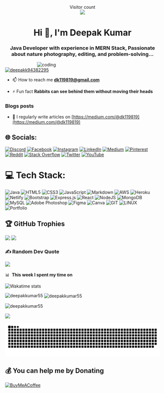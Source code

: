 <!-- ![logo](https://github.com/deepakkumar55/deepakkumar55/blob/main/DeepakKumar.jpg)   -->

<p align="center">
  Visitor count<br>    
  <img src="https://profile-counter.glitch.me/deepakkumar55/count.svg" />
</p>
<h1 align="center">Hi 👋, I'm Deepak Kumar</h1> 
<h3 align="center">Java Developer with experience in MERN Stack, Passionate about nature photography, editing, and problem-solving...</h3>
   
<img align="right" alt="coding" width="400" src="https://i.pinimg.com/originals/54/e3/7d/54e37d8074ebcde1d96c77d7b2a7f310.gif">  

 
<p align="left"> <a href="https://twitter.com/deepakk94382295" target="blank"><img src="https://img.shields.io/twitter/follow/deepakk94382295?logo=twitter&style=for-the-badge" alt="deepakk94382295" /></a> </p>
   

- 📫 How to reach me **dk119819@gmail.com** 
 
- ⚡ Fun fact **Rabbits can see behind them without moving their heads**

### Blogs posts

<!-- BLOG-POST-LIST:START -->

- 📝 I regularly write articles on [https://medium.com/@dk119819](https://medium.com/@dk119819)
<!-- BLOG-POST-LIST:END -->

## 🌐 Socials:

[![Discord](https://img.shields.io/badge/Discord-%237289DA.svg?logo=discord&logoColor=white)](https://discord.gg/raajaryan) 
[![Facebook](https://img.shields.io/badge/Facebook-%231877F2.svg?logo=Facebook&logoColor=white)](https://facebook.com/Raajaryan01)
[![Instagram](https://img.shields.io/badge/Instagram-%23E4405F.svg?logo=Instagram&logoColor=white)](https://instagram.com/_raaj__aryan) 
[![LinkedIn](https://img.shields.io/badge/LinkedIn-%230077B5.svg?logo=linkedin&logoColor=white)](https://linkedin.com/in/raajaryan) 
[![Medium](https://img.shields.io/badge/Medium-12100E?logo=medium&logoColor=white)](https://medium.com/@dk119819) 
[![Pinterest](https://img.shields.io/badge/Pinterest-%23E60023.svg?logo=Pinterest&logoColor=white)](https://pinterest.com/dk119819) 
[![Reddit](https://img.shields.io/badge/Reddit-%23FF4500.svg?logo=Reddit&logoColor=white)](https://reddit.com/user/raajaryan01) 
[![Stack Overflow](https://img.shields.io/badge/-Stackoverflow-FE7A16?logo=stack-overflow&logoColor=white)](https://stackoverflow.com/users/19696775/deepak-kumar) 
[![Twitter](https://img.shields.io/badge/Twitter-%231DA1F2.svg?logo=Twitter&logoColor=white)](https://twitter.com/deepakk94382295) 
[![YouTube](https://img.shields.io/badge/YouTube-%23FF0000.svg?logo=YouTube&logoColor=white)](https://youtube.com/@code-monster) 


# 💻 Tech Stack:

![Java](https://img.shields.io/badge/java-%23ED8B00.svg?style=flat&logo=java&logoColor=white) ![HTML5](https://img.shields.io/badge/html5-%23E34F26.svg?style=flat&logo=html5&logoColor=white) ![CSS3](https://img.shields.io/badge/css3-%231572B6.svg?style=flat&logo=css3&logoColor=white) ![JavaScript](https://img.shields.io/badge/javascript-%23323330.svg?style=flat&logo=javascript&logoColor=%23F7DF1E) ![Markdown](https://img.shields.io/badge/markdown-%23000000.svg?style=flat&logo=markdown&logoColor=white) ![AWS](https://img.shields.io/badge/AWS-%23FF9900.svg?style=flat&logo=amazon-aws&logoColor=white) ![Heroku](https://img.shields.io/badge/heroku-%23430098.svg?style=flat&logo=heroku&logoColor=white) ![Netlify](https://img.shields.io/badge/netlify-%23000000.svg?style=flat&logo=netlify&logoColor=#00C7B7) ![Bootstrap](https://img.shields.io/badge/bootstrap-%23563D7C.svg?style=flat&logo=bootstrap&logoColor=white) ![Express.js](https://img.shields.io/badge/express.js-%23404d59.svg?style=flat&logo=express&logoColor=%2361DAFB) ![React](https://img.shields.io/badge/react-%2320232a.svg?style=flat&logo=react&logoColor=%2361DAFB) ![NodeJS](https://img.shields.io/badge/node.js-6DA55F?style=flat&logo=node.js&logoColor=white) ![MongoDB](https://img.shields.io/badge/MongoDB-%234ea94b.svg?style=flat&logo=mongodb&logoColor=white) ![MySQL](https://img.shields.io/badge/mysql-%2300f.svg?style=flat&logo=mysql&logoColor=white) ![Adobe Photoshop](https://img.shields.io/badge/adobephotoshop-%2331A8FF.svg?style=flat&logo=adobephotoshop&logoColor=white) ![Figma](https://img.shields.io/badge/figma-%23F24E1E.svg?style=flat&logo=figma&logoColor=white) ![Canva](https://img.shields.io/badge/Canva-%2300C4CC.svg?style=flat&logo=Canva&logoColor=white) ![GIT](https://img.shields.io/badge/Git-fc6d26?style=flat&logo=git&logoColor=white) ![LINUX](https://img.shields.io/badge/Linux-FCC624?style=flat&logo=linux&logoColor=black) ![Portfolio](https://img.shields.io/badge/Portfolio-%23000000.svg?style=flat&logo=firefox&logoColor=#FF7139)

## 🏆 GitHub Trophies

![](https://github-profile-trophy.vercel.app/?username=deepakkumar55&theme=radical&no-frame=false&no-bg=false&margin-w=4)
![](https://github.com/mscoutermarsh/mscoutermarsh/blob/master/teeter.gif?raw=true)


### ✍️ Random Dev Quote

![](https://quotes-github-readme.vercel.app/api?type=horizontal&theme=radical)

📊 &nbsp;**This week I spent my time on**

![Wakatime stats](https://github-readme-stats-taupe-two.vercel.app/api/wakatime?username=raajaryan&hide_title=true&hide_border=true&langs_count=7&bg_color=1A1B27&text_color=fff&title_color=79ff97&icon_color=777&line_height=27)



<p><img align="left" src="https://github-readme-stats.vercel.app/api/top-langs?username=deepakkumar55&show_icons=true&locale=en&layout=compact&theme=tokyonight" alt="deepakkumar55" /></p>

<p>&nbsp;<img align="center" src="https://github-readme-stats.vercel.app/api?username=deepakkumar55&show_icons=true&locale=en&theme=tokyonight" alt="deepakkumar55" /></p>

<p><img align="center" src="https://github-readme-streak-stats.herokuapp.com/?user=deepakkumar55&theme=tokyonight" alt="deepakkumar55" /></p>


<p><img align="center" src="https://github-contributor-stats.vercel.app/api?username=deepakkumar55&limit=5&theme=dark&combine_all_yearly_contributions=true" /></p>




<picture>
  <source
    media="(prefers-color-scheme: dark)"
    srcset="https://raw.githubusercontent.com/platane/snk/output/github-contribution-grid-snake-dark.svg"
  />
  <source
    media="(prefers-color-scheme: light)"
    srcset="https://raw.githubusercontent.com/platane/snk/output/github-contribution-grid-snake.svg"
  />
  <img
    alt="github contribution grid snake animation"
    src="https://raw.githubusercontent.com/platane/snk/output/github-contribution-grid-snake.svg"
  />
</picture>



## 💰 You can help me by Donating

[![BuyMeACoffee](https://img.shields.io/badge/Buy%20Me%20a%20Coffee-ffdd00?style=for-the-badge&logo=buy-me-a-coffee&logoColor=black)](https://buymeacoffee.com/dk119819)
